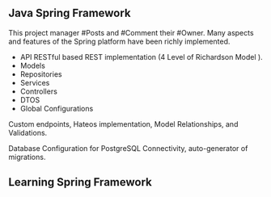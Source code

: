 
## Java Spring Framework

This project manager #Posts and #Comment their #Owner.
Many aspects and features of the Spring platform have been richly implemented.

- API RESTful based REST implementation (4 Level of Richardson Model ).
- Models
- Repositories
- Services
- Controllers
- DTOS
- Global Configurations

Custom endpoints, Hateos implementation, Model Relationships, and Validations.

Database Configuration for PostgreSQL Connectivity, auto-generator of migrations.

## Learning Spring Framework